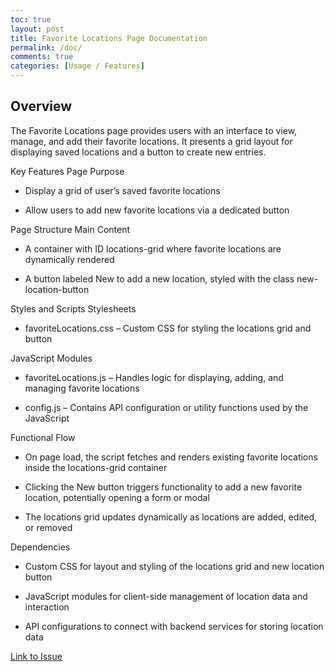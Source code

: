 ```yaml
---
toc: true
layout: post
title: Favorite Locations Page Documentation
permalink: /doc/
comments: true
categories: [Usage / Features]
---
```



## Overview
The Favorite Locations page provides users with an interface to view, manage, and add their favorite locations. It presents a grid layout for displaying saved locations and a button to create new entries.

Key Features
Page Purpose
- Display a grid of user’s saved favorite locations

- Allow users to add new favorite locations via a dedicated button

Page Structure
Main Content
- A container with ID locations-grid where favorite locations are dynamically rendered

- A button labeled New to add a new location, styled with the class new-location-button

Styles and Scripts
Stylesheets
- favoriteLocations.css – Custom CSS for styling the locations grid and button

JavaScript Modules
- favoriteLocations.js – Handles logic for displaying, adding, and managing favorite locations

- config.js – Contains API configuration or utility functions used by the JavaScript

Functional Flow
- On page load, the script fetches and renders existing favorite locations inside the locations-grid container

- Clicking the New button triggers functionality to add a new favorite location, potentially opening a form or modal

- The locations grid updates dynamically as locations are added, edited, or removed

Dependencies
- Custom CSS for layout and styling of the locations grid and new location button

- JavaScript modules for client-side management of location data and interaction

- API configurations to connect with backend services for storing location data


<a href="https://github.com/Ahaanv19/Poway_Auto_Frontend/issues/26" target="_blank">Link to Issue</a>